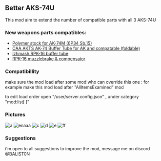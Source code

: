 ## Better AKS-74U
This mod aim to extend the number of compatible parts with all 3 AKS-74U

### New weapons parts compatibles:
* [Polymer stock for AK-74M (6P34 Sb.15)](https://escapefromtarkov.gamepedia.com/Polymer_stock_for_AK-74M_(6P34_Sb.15) "Polymer stock for AK-74M (6P34 Sb.15)")
* [CAA AKTS AK-74 Buffer Tube for AK and compatable (foldable)](https://escapefromtarkov.gamepedia.com/CAA_AKTS_AK-74_Buffer_Tube_for_AK_and_compatable_(foldable) "CAA AKTS AK-74 Buffer Tube for AK and compatable (foldable)")  
* [Izhmash RPK-16 buffer tube](https://escapefromtarkov.gamepedia.com/Izhmash_RPK-16_buffer_tube "Izhmash RPK-16 buffer tube")
* [RPK-16 muzzlebrake & compensator](https://escapefromtarkov.gamepedia.com/Izhmash_5.45x39_RPK-16_muzzlebrake_%26_compensator "RPK-16 muzzlebrake & compensator")


### Compatibillity

make sure the  mod load after some mod who can override this one :
for example make this mod load after "AllItemsExamined" mod

to edit load order open "/user/server.config.json" , under category "mod:list[ ]"

### Pictures
![a](https://i.ibb.co/chBXdS0/2020-02-29-11-48-0.png)
![enaaa](https://i.ibb.co/XVk1yWV/2020-02-29-11-52-0.png)
![c](https://i.ibb.co/BBbLry9/2020-02-29-11-55-0.png)
![d](https://i.ibb.co/GdmT9yD/2020-02-29-11-59-0.png)
![e](https://i.ibb.co/dP1bRBH/2020-02-29-12-00-0.png)
![ff](https://i.ibb.co/RpRTML7/2020-02-29-12-03-0.png)


### Suggestions
i'm open to all suggestions to improve the mod, message me on discord @BALIST0N
